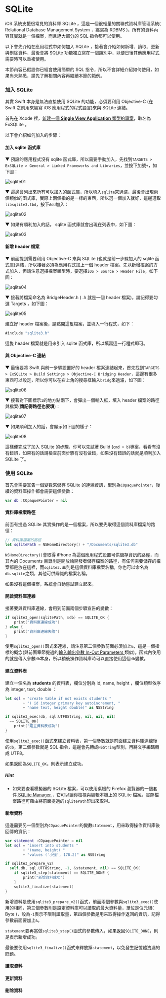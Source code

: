 # SQLite

iOS 系統支援很常見的資料庫 SQLite ，這是一個很輕量的關聯式資料庫管理系統( Relational Database Management System ，縮寫為 RDBMS )，所有的資料內容其實就是一個檔案，而且絕大部分的 SQL 指令都可以使用。

以下會先介紹在應用程式中如何加入 SQLite ，接著會介紹如何新增、讀取、更新與刪除資料，最後會將 SQLite 功能獨立寫在一個類別中，以便日後其他應用程式需要時可以重複使用。

本節內容已假設你已經會使用簡單的 SQL 指令，所以不會詳細介紹如何使用，如果尚未熟悉，請先了解相關內容再繼續本節的範例。


### 加入 SQLite

其實 Swift 本身是無法直接使用 SQLite 的功能，必須要利用 Objective-C (在 Swift 之前用來編寫 iOS 應用程式的程式語言)來與 SQLite 連結。

首先在 Xcode 裡，[新建一個 **Single View Application** 類型的專案](../more/open_project.md#create_a_new_project)，取名為 ExSQLite 。

以下會介紹如何加入的步驟：

#### 加入 sqlite 函式庫

▼ 預設的應用程式沒有 sqlite 函式庫，所以需要手動加入，先找到`TARGETS > ExSQLite > General > Linked Frameworks and Libraries`，並按下加號` + `，如下圖：

![sqlite01](../images/database/sqlite/sqlite01.png)

▼ 這邊會列出來所有可以加入的函式庫，所以填入`sqlite`來過濾，最後會出現兩個類似的函式庫，實際上兩個指的是一樣的東西，所以選一個加入就好，這邊選取`libsqlite3.tbd`，按下`Add`加入：

![sqlite02](../images/database/sqlite/sqlite02.png)

▼ 如果有順利加入的話， sqlite 函式庫就會出現在列表中，如下圖：

![sqlite03](../images/database/sqlite/sqlite03.png)

#### 新增 header 檔案

▼ 前面提到需要利用 Objective-C 來與 SQLite (也就是前一步驟加入的 sqlite 函式庫)連結，所以接著必須為應用程式加上一個 header 檔案。先以[新增檔案](../more/addfile.md)的方式加入，但請注意選擇檔案類型時，要選擇`iOS > Source > Header File`，如下圖：

![sqlite04](../images/database/sqlite/sqlite04.png)

▼ 接著將檔案命名為 BridgeHeader.h ( .h 就是一個 header 檔案)，請記得要勾選 Targets ，如下圖：

![sqlite05](../images/database/sqlite/sqlite05.png)

建立好 header 檔案後，請點開這隻檔案，並填入一行程式，如下：

```swift
#include "sqlite3.h"

```

這隻 header 檔案就是用來引入 sqlite 函式庫，所以填寫這一行程式即可。

#### 與 Objective-C 連結

▼ 最後要將 Swift 與前一步驟設置好的 header 檔案連結起來，首先找到`TARGETS > ExSQLite > Build Settings > Objective-C Bridging Header`，這邊有很多東西可以設定，所以你可以在右上角的搜尋框輸入`bridg`來過濾，如下圖：

![sqlite06](../images/database/sqlite/sqlite06.png)

▼ 接著對下圖標示` 1 `的地方點兩下，會彈出一個輸入框，填入 header 檔案的路徑與檔案(**請記得路徑也要填**)：

![sqlite07](../images/database/sqlite/sqlite07.png)

▼ 如果順利加入的話，會顯示如下圖的樣子：

![sqlite08](../images/database/sqlite/sqlite08.png)

這樣便完成了加入 SQLite 的步驟，你可以先試著 Build (`cmd + b`)專案，看看有沒有錯誤，如果有的話請檢查前面步驟有沒有做錯，如果沒有錯誤的話就是順利加入 SQLite 了。


### 使用 SQLite

首先會需要宣告一個變數來儲存 SQLite 的連線資訊，型別為`COpaquePointer`，後續的資料庫操作都會需要這個變數：

```swift
var db :COpaquePointer = nil

```

#### 資料庫檔案路徑

前面有提過 SQLite 其實操作的是一個檔案，所以要先取得這個資料庫檔案的路徑：

```swift
// 資料庫檔案的路徑
let sqlitePath = NSHomeDirectory() + "/Documents/sqlite3.db"

```

`NSHomeDirectory()`會取得 iPhone 為這個應用程式設置可供儲存資訊的路徑，而其內的 Documents 目錄則是開放給開發者儲存檔案的路徑，有任何需要儲存的檔案都是放在這裡，而`sqlite3.db`則是這個資料庫檔案名稱，你也可以命名為`db.sqlite`之類，其他可供辨識的檔案名稱。

如果沒有這個檔案，系統會自動嘗試建立起來。

#### 開啟資料庫連線

接著要與資料庫連線，會用到前面兩個步驟宣告的變數：

```swift
if sqlite3_open(sqlitePath, &db) == SQLITE_OK {
    print("資料庫連線成功")
} else {
    print("資料庫連線失敗")
}

```

使用`sqlite3_open()`函式來連線，請注意第二個參數前面必須加上`&`，這是一個指標的概念(與前面章節提過的[輸入輸出參數 In-Out Parameters ](../ch1/functions.md#inout)類似)，函式內使用的就是傳入參數`db`本身，所以稍後操作資料庫時可以直接使用這個`db`變數。

#### 建立資料表

建立一個名為 **students** 的資料表，欄位分別為 id, name, height ，欄位類型依序為 integer, text, double ：

```swift
let sql = "create table if not exists students "
        + "( id integer primary key autoincrement, "
        + "name text, height double)" as NSString

if sqlite3_exec(db, sql.UTF8String, nil, nil, nil) 
  == SQLITE_OK{
    print("建立資料表成功")
}

```

使用`sqlite3_exec()`函式來建立資料表，第一個參數就是前面建立資料庫連線後的`db`，第二個參數就是 SQL 指令，這邊會先轉成`NSString`型別，再將文字編碼轉成 UTF8。

如果返回為`SQLITE_OK`，則表示建立成功。

##### Hint

- 如果要查看模擬器的 SQLite 檔案，可以使用桌機的 Firefox 瀏覽器的一個套件[ SQLite Manager ](https://addons.mozilla.org/zh-tw/firefox/addon/sqlite-manager/)，它可以讓你檢視與編輯本機上的 SQLite 檔案。實際檔案路徑可藉由將前面提過的`sqlitePath`印出來取得。

#### 新增資料

這邊需要另一個型別為`COpaquePointer`的變數`statement`，用來取得操作資料庫後回傳的資訊：

```swift
var statement :COpaquePointer = nil
let sql = "insert into students "
        + "(name, height) "
        + "values ('小強', 178.2)" as NSString

if sqlite3_prepare_v2(
  self.db, sql.UTF8String, -1, &statement, nil) == SQLITE_OK{
    if sqlite3_step(statement) == SQLITE_DONE {
        print("新增資料成功")
    }
    sqlite3_finalize(statement)
}

```

新增資料是使用`sqlite3_prepare_v2()`函式，前面兩個參數與`sqlite3_exec()`使用的相同，第三個參數則是設定資料庫可以讀取的最大資料量，單位是位元組( Byte )，設為` -1 `表示不限制讀取量，第四個參數是用來取得操作返回的資訊，記得參數前面要加上`&`。

`statement`要再當做`sqlite3_step()`函式的參數傳入，如果返回`SQLITE_DONE`，則是表示新增成功。

最後要使用`sqlite3_finalize()`函式來釋放掉`statement`，以免發生記憶體洩漏的問題。

#### 讀取資料

#### 更新資料

#### 刪除資料

